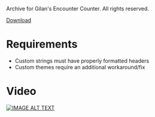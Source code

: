 Archive for Gilan's Encounter Counter. All rights reserved.

[Download](https://github.com/ssjshields/GEC/releases/tag/1.0.3)

# Requirements
- Custom strings must have properly formatted headers
- Custom themes require an additional workaround/fix

# Video
[![IMAGE ALT TEXT](http://img.youtube.com/vi/tILufld4j-w/0.jpg)](http://www.youtube.com/watch?v=tILufld4j-w "GEC Beta Release")

